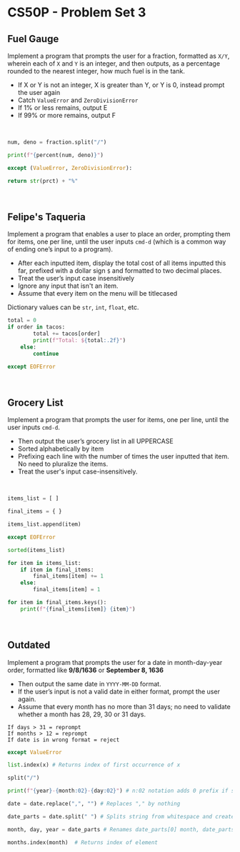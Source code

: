 # CS50P - Problem Set 3

## Fuel Gauge
Implement a program that prompts the user for a fraction, formatted as `X/Y`, wherein each of `X` and `Y` is an integer, and then outputs, as a percentage rounded to the nearest integer, how much fuel is in the tank.

- If X or Y is not an integer, X is greater than Y, or Y is 0, instead prompt the user again
- Catch `ValueError` and `ZeroDivisionError`
- If 1% or less remains, output E
- If 99% or more remains, output F

<br>

```py
num, deno = fraction.split("/")
```
```py
print(f"{percent(num, deno)}")
```
```py
except (ValueError, ZeroDivisionError):
```
```py
return str(prct) + "%"
```
<br>

## Felipe's Taqueria

Implement a program that enables a user to place an order, prompting them for items, one per line, until the user inputs `cmd-d` (which is a common way of ending one’s input to a program). 
- After each inputted item, display the total cost of all items inputted this far, prefixed with a dollar sign `$` and formatted to two decimal places.
- Treat the user’s input case insensitively
- Ignore any input that isn't an item.
- Assume that every item on the menu will be titlecased

Dictionary values can be `str`, `int`, `float`, etc.

```py
total = 0
if order in tacos:
	    total += tacos[order]
	    print(f"Total: ${total:.2f}")
	else:
	    continue
```
```py
except EOFError
```
<br>

## Grocery List

Implement a program that prompts the user for items, one per line, until the user inputs `cmd-d`. 
- Then output the user’s grocery list in all UPPERCASE
- Sorted alphabetically by item
- Prefixing each line with the number of times the user inputted that item. No need to pluralize the items.
- Treat the user's input case-insensitively.

<br>

```py
items_list = [ ]

final_items = { }
```
```py
items_list.append(item)
```
```py
except EOFError
```
```py
sorted(items_list)
```
```py
for item in items_list:
    if item in final_items:
        final_items[item] += 1
    else:
        final_items[item] = 1
```
```py
for item in final_items.keys():
    print(f"{final_items[item]} {item}")
```
<br>


## Outdated

Implement a program that prompts the user for a date in month-day-year order, formatted like **9/8/1636** or **September 8, 1636**
- Then output the same date in `YYYY-MM-DD` format.
- If the user’s input is not a valid date in either format, prompt the user again.
- Assume that every month has no more than 31 days; no need to validate whether a month has 28, 29, 30 or 31 days.

```
If days > 31 = reprompt
If months > 12 = reprompt
If date is in wrong format = reject
```
```py
except ValueError
```
```py
list.index(x) # Returns index of first occurrence of x
```
```py
split("/")
```
```py
print(f"{year}-{month:02}-{day:02}") # n:02 notation adds 0 prefix if single integer 
```
```py
date = date.replace(",", "") # Replaces "," by nothing
```
```py
date_parts = date.split(" ") # Splits string from whitespace and creates a list of elements
```
```py
month, day, year = date_parts # Renames date_parts[0] month, date_parts[1] day and date_parts[2] year
```
```py
months.index(month)  # Returns index of element
```
